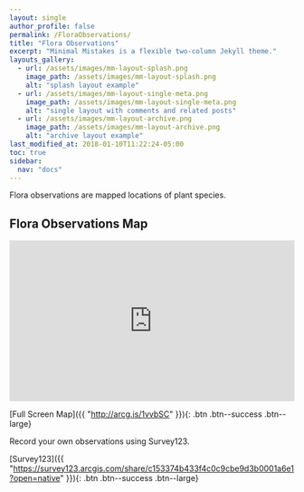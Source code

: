 ```yaml
---
layout: single
author_profile: false
permalink: /FloraObservations/
title: "Flora Observations"
excerpt: "Minimal Mistakes is a flexible two-column Jekyll theme."
layouts_gallery:
  - url: /assets/images/mm-layout-splash.png
    image_path: /assets/images/mm-layout-splash.png
    alt: "splash layout example"
  - url: /assets/images/mm-layout-single-meta.png
    image_path: /assets/images/mm-layout-single-meta.png
    alt: "single layout with comments and related posts"
  - url: /assets/images/mm-layout-archive.png
    image_path: /assets/images/mm-layout-archive.png
    alt: "archive layout example"
last_modified_at: 2018-01-10T11:22:24-05:00
toc: true
sidebar:
  nav: "docs"
---
```


Flora observations are mapped locations of plant species. 

## Flora Observations Map

<style>.embed-container { position: relative; padding-bottom: 56.25%; height: 0; overflow: hidden; max-width: 100%; } .embed-container iframe, .embed-container object, .embed-container embed { position: absolute; top: 0; left: 0; width: 100%; height: 100%; }</style><div class='embed-container'><iframe src='http://arcg.is/1vvbSC' frameborder='0' allowfullscreen></iframe></div>

[Full Screen Map]({{ "http://arcg.is/1vvbSC" }}){: .btn .btn--success .btn--large}

Record your own observations using Survey123.

[Survey123]({{ "https://survey123.arcgis.com/share/c153374b433f4c0c9cbe9d3b0001a6e1?open=native" }}){: .btn .btn--success .btn--large}

